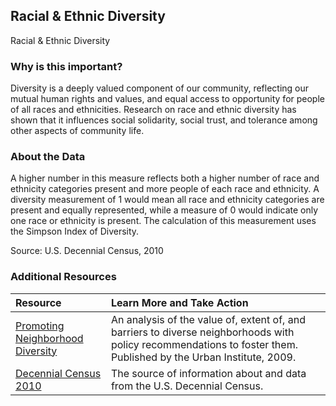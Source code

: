 ## Racial & Ethnic Diversity
Racial & Ethnic Diversity

### Why is this important?
Diversity is a deeply valued component of our community, reflecting our mutual human rights and values, and equal access to opportunity for people of all races and ethnicities. Research on race and ethnic diversity has shown that it influences social solidarity, social trust, and tolerance among other aspects of community life.

### About the Data
A higher number in this measure reflects both a higher number of race and ethnicity categories present and more people of each race and ethnicity. A diversity measurement of 1 would mean all race and ethnicity categories are present and equally represented, while a measure of 0 would indicate only one race or ethnicity is present. The calculation of this measurement uses the Simpson Index of Diversity.

Source: U.S. Decennial Census, 2010

### Additional Resources

|Resource | Learn More and Take Action | 
|:--- | :--- |
|[Promoting Neighborhood Diversity](http://www.urban.org/sites/default/files/publication/30631/411955-Promoting-Neighborhood-Diversity-Benefits-Barriers-and-Strategies.PDF) | An analysis of the value of, extent of, and barriers to diverse neighborhoods with policy recommendations to foster them. Published by the Urban Institute, 2009.
|[Decennial Census 2010](http://www.census.gov/2010census/) | The source of information about and data from the U.S. Decennial Census.
